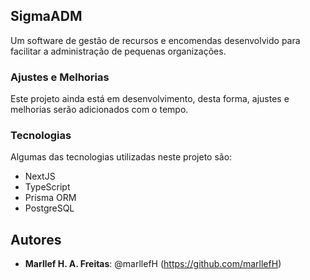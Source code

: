 ## SigmaADM
Um software de gestão de recursos e encomendas desenvolvido para facilitar a administração de pequenas organizações.

### Ajustes e Melhorias
Este projeto ainda está em desenvolvimento, desta forma, ajustes e melhorias serão adicionados com o tempo.

### Tecnologias
Algumas das tecnologias utilizadas neste projeto são:

* NextJS
* TypeScript
* Prisma ORM
* PostgreSQL

## Autores
* **Marllef H. A. Freitas**: @marllefH (https://github.com/marllefH)
